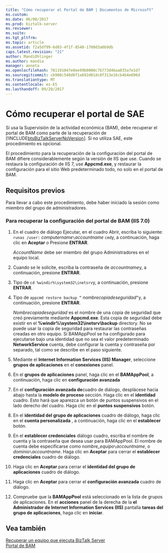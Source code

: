 ```yaml
---
title: "Cómo recuperar el Portal de BAM | Documentos de Microsoft"
ms.custom: 
ms.date: 06/08/2017
ms.prod: biztalk-server
ms.reviewer: 
ms.suite: 
ms.tgt_pltfrm: 
ms.topic: article
ms.assetid: f2a5df99-6d03-4f1f-8540-1700d3a0b9db
caps.latest.revision: "21"
author: MandiOhlinger
ms.author: mandia
manager: anneta
ms.openlocfilehash: 781191047e0ee99b0000c7b773d46aa035a7e1d7
ms.sourcegitcommit: cb908c540d8f1a692d01dc8f313e16cb4b4e696d
ms.translationtype: MT
ms.contentlocale: es-ES
ms.lasthandoff: 09/20/2017
---
```

# <a name="how-to-recover-the-bam-portal"></a>Cómo recuperar el portal de SAE
Si usa la Supervisión de la actividad económica (BAM), debe recuperar el portal de BAM como parte de la recuperación de [!INCLUDE[btsBizTalkServerNoVersion](../includes/btsbiztalkservernoversion-md.md)]. Si no utiliza SAE, este procedimiento es opcional.  
  
 El procedimiento para la recuperación de la configuración del portal de BAM difiere considerablemente según la versión de IIS que use. Cuando se restaura la configuración de IIS 7, use **Appcmd.exe**, y restaurar la configuración para el sitio Web predeterminado todo, no solo en el portal de BAM.  
  
## <a name="prerequisites"></a>Requisitos previos  
 Para llevar a cabo este procedimiento, debe haber iniciado la sesión como miembro del grupo de administradores.  
  
### <a name="to-recover-the-bam-portal-configuration-iis-70"></a>Para recuperar la configuración del portal de BAM (IIS 7.0)  
  
1.  En el cuadro de diálogo Ejecutar, en el cuadro Abrir, escriba lo siguiente: `runas /user:` *computername*`\`*accountname* `cmd`y, a continuación, haga clic en **Aceptar** o Presione **ENTRAR**.  
  
     *AccountName* debe ser miembro del grupo Administradores en el equipo local.  
  
2.  Cuando se le solicite, escriba la contraseña de *accountname*y, a continuación, presione **ENTRAR**.  
  
3.  Tipo de `cd %windir%\system32\inetsrv`y, a continuación, presione **ENTRAR**.  
  
4.  Tipo de `appcmd restore backup “` *nombrecopiadeseguridad*`”`y, a continuación, presione **ENTRAR**.  
  
     *Nombrecopiadeseguridad* es el nombre de una copia de seguridad que creó previamente mediante **Appcmd.exe**. Esta copia de seguridad debe existir en el **%windir%\system32\inetsrv\backup** directory. No se puede usar la copia de seguridad para restaurar las contraseñas creadas en otro equipo. Si BAMAppPool se ha configurado para ejecutarse bajo una identidad que no sea el valor predeterminado **NetworkService** cuenta, debe configurar la cuenta y contraseña por separado, tal como se describe en el paso siguiente.  
  
5.  Mediante el **Internet Information Services (IIS) Manager**, seleccione **grupos de aplicaciones** en el **conexiones** panel.  
  
6.  En el **grupos de aplicaciones** panel, haga clic en el **BAMAppPool**, a continuación, haga clic en **configuración avanzada**  
  
7.  En el **configuración avanzada de**cuadro de diálogo, desplácese hacia abajo hasta la **modelo de proceso** sección. Haga clic en el **identidad** cuadro. Esto hará que aparezca un botón de puntos suspensivos en el lado derecho del cuadro. Haga clic en el **puntos suspensivos** botón.  
  
8.  En el **identidad del grupo de aplicaciones** cuadro de diálogo, haga clic en el **cuenta personalizada** , a continuación, haga clic en el **establecer** botón.  
  
9. En el **establecer credenciales** diálogo cuadro, escriba el nombre de cuenta y la contraseña que desea usar para BAMAppPool. El nombre de cuenta debe especificarse como *nombre_equipo*`\`*accountname*, o *dominio*`\`*accountname*. Haga clic en **Aceptar** para cerrar el **establecer credenciales** cuadro de diálogo.  
  
10. Haga clic en **Aceptar** para cerrar el **identidad del grupo de aplicaciones** cuadro de diálogo.  
  
11. Haga clic en **Aceptar** para cerrar el **configuración avanzada** cuadro de diálogo.  
  
12. Compruebe que la **BAMAppPool** está seleccionado en la lista de grupos de aplicaciones. En el **acciones** panel de la derecha de la **el Administrador de Internet Information Services (IIS)** pantalla **tareas del grupo de aplicaciones**, haga clic en **iniciar**.  
  
## <a name="see-also"></a>Vea también  
 [Recuperar un equipo que ejecuta BizTalk Server](../core/recovering-a-computer-running-biztalk-server.md)   
 [Portal de BAM](../core/bam-portal.md)